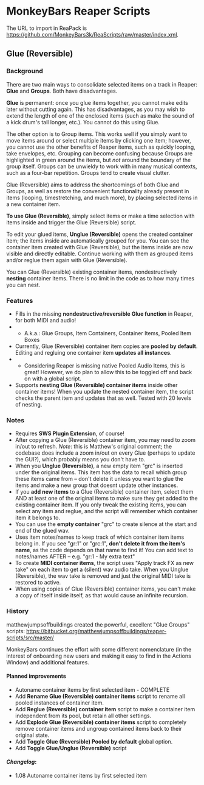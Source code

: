 # MonkeyBars Reaper Scripts

The URL to import in ReaPack is https://github.com/MonkeyBars3k/ReaScripts/raw/master/index.xml.


## Glue (Reversible)

### Background

There are two main ways to consolidate selected items on a track in Reaper: **Glue** and **Groups**. Both have disadvantages. 

**Glue** is permanent: once you glue items together, you cannot make edits later without cutting again. This has disadvantages, as you may wish to extend the length of one of the enclosed items (such as make the sound of a kick drum's tail longer, etc.). You cannot do this using Glue.

The other option is to Group items. This works well if you simply want to  move items around or select multiple items by clicking one item; however, you cannot use the other benefits of Reaper items, such as quickly looping, take envelopes, etc. Grouping can become confusing because Groups are highlighted in green around the items, but *not* around the boundary of the group itself. Groups can be unwieldy to work with in many musical contexts, such as a four-bar repetition. Groups tend to create visual clutter.

Glue (Reversible) aims to address the shortcomings of both Glue and Groups, as well as restore the convenient functionality already present in items (looping, timestretching, and much more), by placing selected items in a new container item. 

**To use Glue (Reversible)**, simply select items or make a time selection with items inside and trigger the Glue (Reversible) script.

To edit your glued items, **Unglue (Reversible)** opens the created container item; the items inside are automatically grouped for you. You can see the container item created with Glue (Reversible), but the items inside are now visible and directly editable. Continue working with them as grouped items and/or reglue them again with Glue (Reversible). 

You can  Glue (Reversible) existing container items, nondestructively **nesting** container items. There is no limit in the code as to how many times you can nest.

### Features
- Fills in the missing **nondestructive/reversible Glue function** in Reaper, for both MIDI and audio!
- - A.k.a.: Glue Groups, Item Containers, Container Items, Pooled Item Boxes
- Currently, Glue (Reversible) container item copies are **pooled by default**. Editing and regluing one container item **updates all instances**. 
- - Considering Reaper is missing native Pooled Audio Items, this is great! However, we do plan to allow this to be toggled off and back on with a global script. 
- Supports **nesting Glue (Reversible) container items** inside other container items! When you update the nested container item, the script checks the parent item and updates that as well. Tested with 20 levels of nesting.

### Notes
- Requires **SWS Plugin Extension**, of course!
- After copying a Glue (Reversible) container item, you may need to zoom in/out to refresh. _Note_: this is Matthew's original comment; the codebase does include a zoom in/out on every Glue (perhaps to update the GUI?), which probably means you don't have to.
- When you **Unglue (Reversible)**, a new empty item "grc" is inserted under the original items. This item has the data to recall which group these items came from – don't delete it unless you want to glue the items and make a new group that doesnt update other instances.
- If you **add new items** to a Glue (Reversible) container item, select them AND at least one of the original items to make sure they get added to the existing container item. If you only tweak the existing items, you can select any item and reglue, and the script will remember which container item it belongs to.
- You can use the **empty container** "grc" to create silence at the start and end of the glued wav.
- Uses item notes/names to keep track of which container item items belong in. If you see "gr:1" or "grc:1", **don't delete it from the item's name**, as the code depends on that name to find it! You can add text to notes/names AFTER – e.g. "gr:1 - My extra text"
- To create **MIDI container items**, the script uses "Apply track FX as new take" on each item to get a (silent) wav audio take. When you Unglue (Reversible), the wav take is removed and just the original MIDI take is restored to active.
- When using copies of Glue (Reversible) container items, you can't make a copy of itself inside itself, as that would cause an infinite recursion. 

### History

matthewjumpsoffbuildings created the powerful, excellent "Glue Groups" scripts: https://bitbucket.org/matthewjumpsoffbuildings/reaper-scripts/src/master/

MonkeyBars continues the effort with some different nomenclature (in the interest of onboarding new users and making it easy to find in the Actions Window) and additional features.


#### Planned improvements
- Autoname container items by first selected item - COMPLETE
- Add **Rename Glue (Reversible) container items** script to rename all pooled instances of container item.
- Add **Reglue (Reversible) container item** script to make a container item independent from its pool, but retain all other settings.
- Add **Explode Glue (Reversible) container items** script to completely remove container items and ungroup contained items back to their original state.
- Add **Toggle Glue (Reversible) Pooled by default** global option.
- Add **Toggle Glue/Unglue (Reversible)** script

#### *Changelog*:
- 1.08 Autoname container items by first selected item
